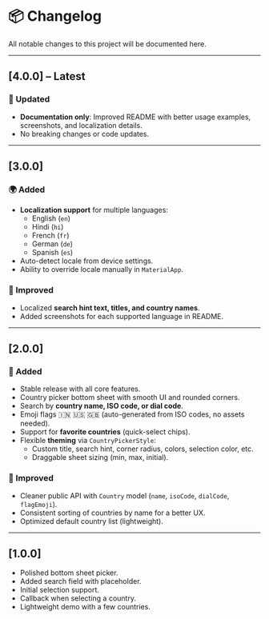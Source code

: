 # 📦 Changelog

All notable changes to this project will be documented here.

---

## [4.0.0] – Latest
### 📝 Updated
- **Documentation only**: Improved README with better usage examples, screenshots, and localization details.
- No breaking changes or code updates.

---

## [3.0.0]
### 🌍 Added
- **Localization support** for multiple languages:
  - English (`en`)
  - Hindi (`hi`)
  - French (`fr`)
  - German (`de`)
  - Spanish (`es`)
- Auto-detect locale from device settings.
- Ability to override locale manually in `MaterialApp`.

### 🎨 Improved
- Localized **search hint text, titles, and country names**.
- Added screenshots for each supported language in README.

---

## [2.0.0]
### 🚀 Added
- Stable release with all core features.
- Country picker bottom sheet with smooth UI and rounded corners.
- Search by **country name, ISO code, or dial code**.
- Emoji flags 🇮🇳 🇺🇸 🇬🇧 (auto-generated from ISO codes, no assets needed).
- Support for **favorite countries** (quick-select chips).
- Flexible **theming** via `CountryPickerStyle`:
  - Custom title, search hint, corner radius, colors, selection color, etc.
  - Draggable sheet sizing (min, max, initial).

### 🎨 Improved
- Cleaner public API with `Country` model (`name`, `isoCode`, `dialCode`, `flagEmoji`).
- Consistent sorting of countries by name for a better UX.
- Optimized default country list (lightweight).

---

## [1.0.0]
- Polished bottom sheet picker.
- Added search field with placeholder.
- Initial selection support.
- Callback when selecting a country.
- Lightweight demo with a few countries.
